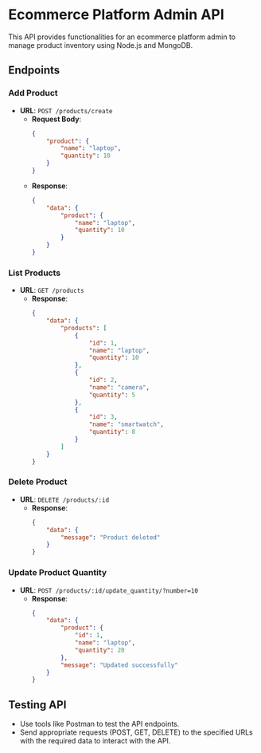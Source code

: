 # Ecommerce Platform Admin API

This API provides functionalities for an ecommerce platform admin to manage product inventory using Node.js and MongoDB.

## Endpoints

### Add Product
- **URL**: `POST /products/create`
  - **Request Body**:
    ```json
    {
        "product": {
            "name": "laptop",
            "quantity": 10
        }
    }
    ```
  - **Response**:
    ```json
    {
        "data": {
            "product": {
                "name": "laptop",
                "quantity": 10
            }
        }
    }
    ```

### List Products
- **URL**: `GET /products`
  - **Response**:
    ```json
    {
        "data": {
            "products": [
                {
                    "id": 1,
                    "name": "laptop",
                    "quantity": 10
                },
                {
                    "id": 2,
                    "name": "camera",
                    "quantity": 5
                },
                {
                    "id": 3,
                    "name": "smartwatch",
                    "quantity": 8
                }
            ]
        }
    }
    ```

### Delete Product
- **URL**: `DELETE /products/:id`
  - **Response**:
    ```json
    {
        "data": {
            "message": "Product deleted"
        }
    }
    ```

### Update Product Quantity
- **URL**: `POST /products/:id/update_quantity/?number=10`
  - **Response**:
    ```json
    {
        "data": {
            "product": {
                "id": 1,
                "name": "laptop",
                "quantity": 20
            },
            "message": "Updated successfully"
        }
    }
    ```

## Testing API
- Use tools like Postman to test the API endpoints.
- Send appropriate requests (POST, GET, DELETE) to the specified URLs with the required data to interact with the API.